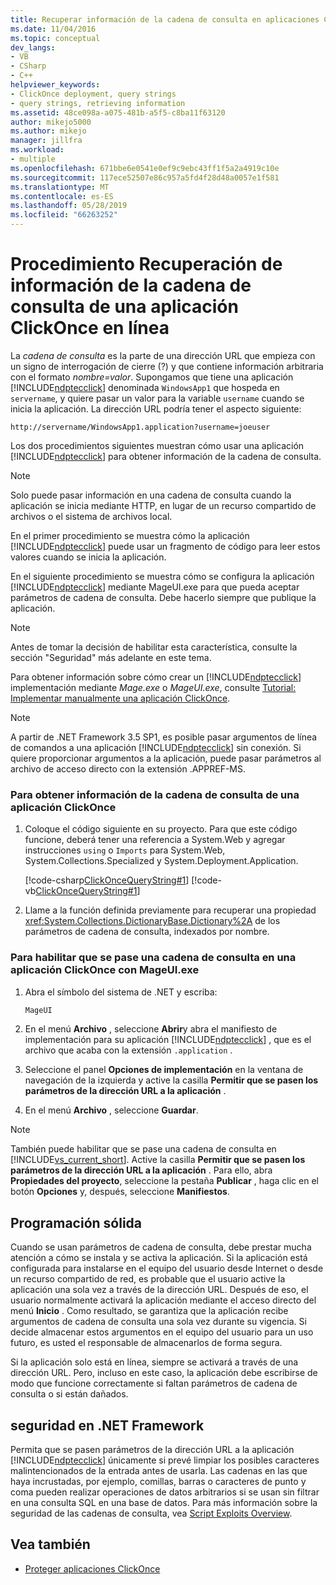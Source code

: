 ```yaml
---
title: Recuperar información de la cadena de consulta en aplicaciones ClickOnce en línea
ms.date: 11/04/2016
ms.topic: conceptual
dev_langs:
- VB
- CSharp
- C++
helpviewer_keywords:
- ClickOnce deployment, query strings
- query strings, retrieving information
ms.assetid: 48ce098a-a075-481b-a5f5-c8ba11f63120
author: mikejo5000
ms.author: mikejo
manager: jillfra
ms.workload:
- multiple
ms.openlocfilehash: 671bbe6e0541e0ef9c9ebc43ff1f5a2a4919c10e
ms.sourcegitcommit: 117ece52507e86c957a5fd4f28d48a0057e1f581
ms.translationtype: MT
ms.contentlocale: es-ES
ms.lasthandoff: 05/28/2019
ms.locfileid: "66263252"
---
```

# <a name="how-to-retrieve-query-string-information-in-an-online-clickonce-application"></a>Procedimiento Recuperación de información de la cadena de consulta de una aplicación ClickOnce en línea
La *cadena de consulta* es la parte de una dirección URL que empieza con un signo de interrogación de cierre (?) y que contiene información arbitraria con el formato *nombre=valor*. Supongamos que tiene una aplicación [!INCLUDE[ndptecclick](../deployment/includes/ndptecclick_md.md)] denominada `WindowsApp1` que hospeda en `servername`, y quiere pasar un valor para la variable `username` cuando se inicia la aplicación. La dirección URL podría tener el aspecto siguiente:

 `http://servername/WindowsApp1.application?username=joeuser`

 Los dos procedimientos siguientes muestran cómo usar una aplicación [!INCLUDE[ndptecclick](../deployment/includes/ndptecclick_md.md)] para obtener información de la cadena de consulta.

> [!NOTE]
> Solo puede pasar información en una cadena de consulta cuando la aplicación se inicia mediante HTTP, en lugar de un recurso compartido de archivos o el sistema de archivos local.

 En el primer procedimiento se muestra cómo la aplicación [!INCLUDE[ndptecclick](../deployment/includes/ndptecclick_md.md)] puede usar un fragmento de código para leer estos valores cuando se inicia la aplicación.

 En el siguiente procedimiento se muestra cómo se configura la aplicación [!INCLUDE[ndptecclick](../deployment/includes/ndptecclick_md.md)] mediante MageUI.exe para que pueda aceptar parámetros de cadena de consulta. Debe hacerlo siempre que publique la aplicación.

> [!NOTE]
> Antes de tomar la decisión de habilitar esta característica, consulte la sección "Seguridad" más adelante en este tema.

 Para obtener información sobre cómo crear un [!INCLUDE[ndptecclick](../deployment/includes/ndptecclick_md.md)] implementación mediante *Mage.exe* o *MageUI.exe*, consulte [Tutorial: Implementar manualmente una aplicación ClickOnce](../deployment/walkthrough-manually-deploying-a-clickonce-application.md).

> [!NOTE]
> A partir de .NET Framework 3.5 SP1, es posible pasar argumentos de línea de comandos a una aplicación [!INCLUDE[ndptecclick](../deployment/includes/ndptecclick_md.md)] sin conexión. Si quiere proporcionar argumentos a la aplicación, puede pasar parámetros al archivo de acceso directo con la extensión .APPREF-MS.

### <a name="to-obtain-query-string-information-from-a-clickonce-application"></a>Para obtener información de la cadena de consulta de una aplicación ClickOnce

1. Coloque el código siguiente en su proyecto. Para que este código funcione, deberá tener una referencia a System.Web y agregar instrucciones `using` o `Imports` para System.Web, System.Collections.Specialized y System.Deployment.Application.

     [!code-csharp[ClickOnceQueryString#1](../deployment/codesnippet/CSharp/how-to-retrieve-query-string-information-in-an-online-clickonce-application_1.cs)]
     [!code-vb[ClickOnceQueryString#1](../deployment/codesnippet/VisualBasic/how-to-retrieve-query-string-information-in-an-online-clickonce-application_1.vb)]

2. Llame a la función definida previamente para recuperar una propiedad <xref:System.Collections.DictionaryBase.Dictionary%2A> de los parámetros de cadena de consulta, indexados por nombre.

### <a name="to-enable-query-string-passing-in-a-clickonce-application-with-mageuiexe"></a>Para habilitar que se pase una cadena de consulta en una aplicación ClickOnce con MageUI.exe

1. Abra el símbolo del sistema de .NET y escriba:

   ```cmd
   MageUI
   ```

2. En el menú **Archivo** , seleccione **Abrir**y abra el manifiesto de implementación para su aplicación [!INCLUDE[ndptecclick](../deployment/includes/ndptecclick_md.md)] , que es el archivo que acaba con la extensión `.application` .

3. Seleccione el panel **Opciones de implementación** en la ventana de navegación de la izquierda y active la casilla **Permitir que se pasen los parámetros de la dirección URL a la aplicación** .

4. En el menú **Archivo** , seleccione **Guardar**.

> [!NOTE]
> También puede habilitar que se pase una cadena de consulta en [!INCLUDE[vs_current_short](../code-quality/includes/vs_current_short_md.md)]. Active la casilla **Permitir que se pasen los parámetros de la dirección URL a la aplicación** . Para ello, abra **Propiedades del proyecto**, seleccione la pestaña **Publicar** , haga clic en el botón **Opciones** y, después, seleccione **Manifiestos**.

## <a name="robust-programming"></a>Programación sólida
 Cuando se usan parámetros de cadena de consulta, debe prestar mucha atención a cómo se instala y se activa la aplicación. Si la aplicación está configurada para instalarse en el equipo del usuario desde Internet o desde un recurso compartido de red, es probable que el usuario active la aplicación una sola vez a través de la dirección URL. Después de eso, el usuario normalmente activará la aplicación mediante el acceso directo del menú **Inicio** . Como resultado, se garantiza que la aplicación recibe argumentos de cadena de consulta una sola vez durante su vigencia. Si decide almacenar estos argumentos en el equipo del usuario para un uso futuro, es usted el responsable de almacenarlos de forma segura.

 Si la aplicación solo está en línea, siempre se activará a través de una dirección URL. Pero, incluso en este caso, la aplicación debe escribirse de modo que funcione correctamente si faltan parámetros de cadena de consulta o si están dañados.

## <a name="net-framework-security"></a>seguridad en .NET Framework
 Permita que se pasen parámetros de la dirección URL a la aplicación [!INCLUDE[ndptecclick](../deployment/includes/ndptecclick_md.md)] únicamente si prevé limpiar los posibles caracteres malintencionados de la entrada antes de usarla. Las cadenas en las que haya incrustadas, por ejemplo, comillas, barras o caracteres de punto y coma pueden realizar operaciones de datos arbitrarios si se usan sin filtrar en una consulta SQL en una base de datos. Para más información sobre la seguridad de las cadenas de consulta, vea [Script Exploits Overview](https://msdn.microsoft.com/Library/772c7312-211a-4eb3-8d6e-eec0aa1dcc07).

## <a name="see-also"></a>Vea también
- [Proteger aplicaciones ClickOnce](../deployment/securing-clickonce-applications.md)